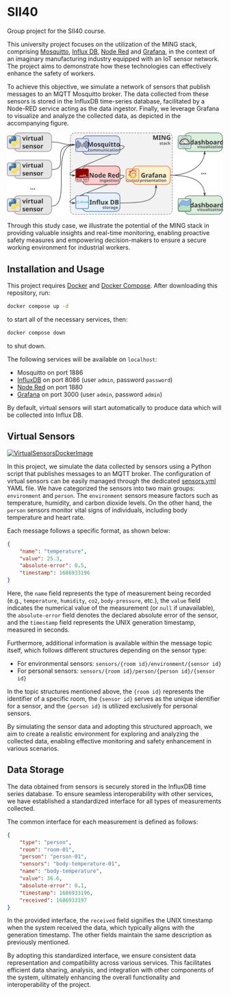 # SII40
Group project for the SII40 course.

This university project focuses on the utilization of the MING stack, comprising [Mosquitto](https://mosquitto.org/), [Influx DB](https://www.influxdata.com/), [Node Red](https://nodered.org/) and [Grafana](https://grafana.com/), in the context of an imaginary manufacturing industry equipped with an IoT sensor network. The project aims to demonstrate how these technologies can effectively enhance the safety of workers.

To achieve this objective, we simulate a network of sensors that publish messages to an MQTT Mosquitto broker. The data collected from these sensors is stored in the InfluxDB time-series database, facilitated by a Node-RED service acting as the data ingestor. Finally, we leverage Grafana to visualize and analyze the collected data, as depicted in the accompanying figure.

![overview](doc/assets/overview.svg)

Through this study case, we illustrate the potential of the MING stack in providing valuable insights and real-time monitoring, enabling proactive safety measures and empowering decision-makers to ensure a secure working environment for industrial workers.

## Installation and Usage
This project requires [Docker](https://docs.docker.com/) and [Docker Compose](https://docs.docker.com/compose/). After downloading this repository, run:
```bash
docker compose up -d
```
to start all of the necessary services, then:
```bash
docker compose down
```
to shut down.

The following services will be available on `localhost`:
- Mosquitto on port 1886
- [InfluxDB](http://localhost:8086) on port 8086 (user `admin`, password `password`)
- [Node Red](http://localhost:1880) on port 1880
- [Grafana](http://localhost:3000) on port 3000 (user `admin`, password `admin`)

By default, virtual sensors will start automatically to produce data which will be collected into Influx DB.

## Virtual Sensors
[![VirtualSensorsDockerImage](https://github.com/marco-zanella/SII40/actions/workflows/VirtualSensorsDockerImage.yml/badge.svg)](https://github.com/marco-zanella/SII40/actions/workflows/VirtualSensorsDockerImage.yml)

In this project, we simulate the data collected by sensors using a Python script that publishes messages to an MQTT broker. The configuration of virtual sensors can be easily managed through the dedicated  [sensors.yml](virtual-sensors/sensors.yml) YAML file. We have categorized the sensors into two main groups: `environment` and `person`. The `environment` sensors measure factors such as temperature, humidity, and carbon dioxide levels. On the other hand, the `person` sensors monitor vital signs of individuals, including body temperature and heart rate.

Each message follows a specific format, as shown below:
```JSON
{
    "name": "temperature",
    "value": 25.3,
    "absolute-error": 0.5,
    "timestamp": 1686933196
}
```
Here, the `name` field represents the type of measurement being recorded (e.g., `temperature`, `humidity`, `co2`, `body-pressure`, etc.), the `value` field indicates the numerical value of the measurement (or `null` if unavailable), the `absolute-error` field denotes the declared absolute error of the sensor, and the `timestamp` field represents the UNIX generation timestamp, measured in seconds.

Furthermore, additional information is available within the message topic itself, which follows different structures depending on the sensor type:
* For environmental sensors: `sensors/{room id}/environment/{sensor id}`
* For personal sensors: `sensors/{room id}/person/{person id}/{sensor id}`

In the topic structures mentioned above, the `{room id}` represents the identifier of a specific room, the `{sensor id}` serves as the unique identifier for a sensor, and the `{person id}` is utilized exclusively for personal sensors.

By simulating the sensor data and adopting this structured approach, we aim to create a realistic environment for exploring and analyzing the collected data, enabling effective monitoring and safety enhancement in various scenarios.

## Data Storage
The data obtained from sensors is securely stored in the InfluxDB time series database. To ensure seamless interoperability with other services, we have established a standardized interface for all types of measurements collected.

The common interface for each measurement is defined as follows:
```JSON
{
    "type": "person",
    "room": "room-01",
    "person": "person-01",
    "sensors": "body-temperature-01",
    "name": "body-temperature",
    "value": 36.6,
    "absolute-error": 0.1,
    "timestamp": 1686933196,
    "received": 1686933197
}
```
In the provided interface, the `received` field signifies the UNIX timestamp when the system received the data, which typically aligns with the generation timestamp. The other fields maintain the same description as previously mentioned.

By adopting this standardized interface, we ensure consistent data representation and compatibility across various services. This facilitates efficient data sharing, analysis, and integration with other components of the system, ultimately enhancing the overall functionality and interoperability of the project.